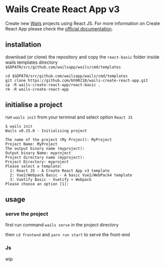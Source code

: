 # Wails Create React App v3
Create new [Wails](https://wails.app/) projects using React JS. For more information on Create React App please check the [official documentation](https://facebook.github.io/create-react-app/docs/getting-started). 

## installation

download (or clone) the repository and copy the `react-basic` folder inside wails templates directory `$GOPATH/src/github.com/wailsapp/wails/cmd/templates`

```
cd $GOPATH/src/github.com/wailsapp/wails/cmd/templates
git clone https://github.com/bh90210/wails-create-react-app.git
cp -R wails-create-react-app/react-basic .
rm -R wails-create-react-app
```

## initialise a project 

run `wails init` from your terminal and select option `React JS`
```
$ wails init
Wails v0.15.0 - Initialising project

The name of the project (My Project): MyProject        
Project Name: MyProject
The output binary name (myproject): 
Output binary Name: myproject
Project directory name (myproject): 
Project Directory: myproject
Please select a template:
  1: React JS - A Create React App v3 template
  2: Vue2/Webpack Basic - A basic Vue2/WebPack4 template
  3: Vuetify Basic - Vuetify + Webpack
Please choose an option [1]: 
```

## usage 

### serve the project

first run command `wails serve` in the project directory

then `cd frontend` and `yarn run start` to serve the front-end

### Js

wip
